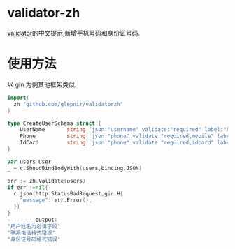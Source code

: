 # validator-zh

[validator](https://github.com/go-playground/validator)的中文提示,新增手机号码和身份证号码.

# 使用方法

以 gin 为例其他框架类似.

```go
import(
  zh "github.com/glepnir/validatorzh"
)

type CreateUserSchema struct {
	UserName       string `json:"username" validate:"required" label:"用户姓名"`
	Phone          string `json:"phone" validate:"required,mobile" label:"联系电话"`
	IdCard         string `json:"phone" validate:"required,idcard" label:"身份证号码"`
}

var users User
_ = c.ShoudBindBodyWith(users,binding.JSON)

err := zh.Validate(users)
if err !=nil{
  c.json(http.StatusBadRequest,gin.H{
    "message": err.Error(),
  })
}
---------output:
"用户姓名为必填字段"
"联系电话格式错误"
"身份证号码格式错误"
```
